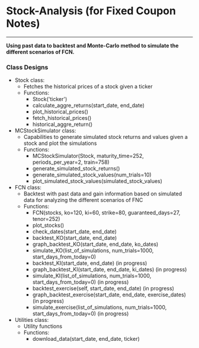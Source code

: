 # Stock-Analysis (for Fixed Coupon Notes)
---
**Using past data to backtest and Monte-Carlo method to simulate the different scenarios of FCN.**
### Class Designs
 - Stock class:
   - Fetches the historical prices of a stock given a ticker 
   - Functions:
     - Stock('ticker')
     - calculate_aggre_returns(start_date, end_date)
     - plot_historical_prices()
     - fetch_historical_prices()
     - historical_aggre_return()
 - MCStockSimulator class:
   - Capabilities to generate simulated stock returns and values given a stock and plot the simulations
   - Functions:
     - MCStockSimulator(Stock, maturity_time=252, periods_per_year=2, train=758)
      - generate_simulated_stock_returns()
      - generate_simulated_stock_values(num_trials=10)
      - plot_simulated_stock_values(simulated_stock_values)
 - FCN class:
   - Backtest with past data and gain information based on simulated data for analyzing the different scenarios of FNC
   - Functions:
      - FCN(stocks, ko=120, ki=60, strike=80, guaranteed_days=27, tenor=252)
      - plot_stocks()
      - check_dates(start_date, end_date)
      - backtest_KO(start_date, end_date)
      - graph_backtest_KO(start_date, end_date, ko_dates)
      - simulate_KO(list_of_simulations, num_trials=1000, start_days_from_today=0)
      - backtest_KI(start_date, end_date) (in progress)
      - graph_backtest_KI(start_date, end_date, ki_dates) (in progress)
      - simulate_KI(list_of_simulations, num_trials=1000, start_days_from_today=0) (in progress)
      - backtest_exercise(self, start_date, end_date) (in progress)
      - graph_backtest_exercise(start_date, end_date, exercise_dates) (in progress)
      - simulate_exercise(list_of_simulations, num_trials=1000, start_days_from_today=0) (in progress)
 - Utilities class:
   - Utility functions
   - Functions:
     - download_data(start_date, end_date, ticker)